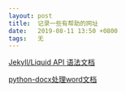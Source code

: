 ```yaml
---
layout: post
title:  记录一些有帮助的网址
date:   2019-08-11 13:50 +0800
tags:   无
---
```

[Jekyll/Liquid API 语法文档](http://ju.outofmemory.cn/entry/149459 "Jekyll/Liquid API 语法文档")

[python-docx处理word文档][1]

[1]: https://blog.pangao.vip/python-docx%E5%A4%84%E7%90%86word%E6%96%87%E6%A1%A3/ "python-docx处理word文档"